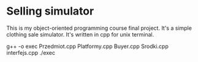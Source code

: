# Selling simulator
This is my object-oriented programming course final project. It's a simple clothing sale simulator. It's written in cpp for unix terminal.

g++ -o exec Przedmiot.cpp Platformy.cpp Buyer.cpp Srodki.cpp interfejs.cpp
./exec
